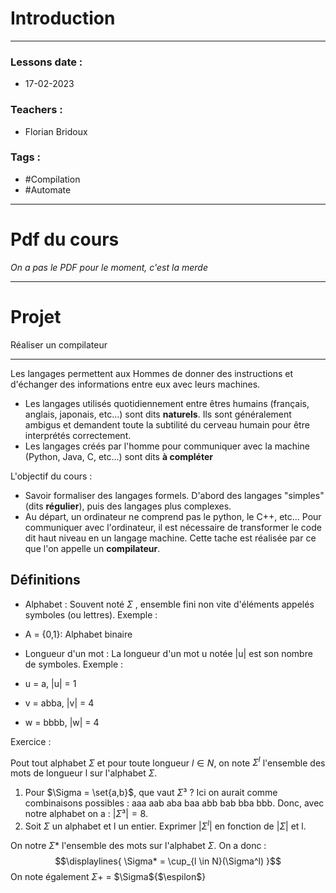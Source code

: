 # Introduction
---
### Lessons date :
- 17-02-2023

### Teachers :
- Florian Bridoux

### Tags :
- #Compilation 
- #Automate

---

# Pdf du cours
 *On a pas le PDF pour le moment, c'est la merde*

---

# Projet

Réaliser un compilateur

---

Les langages permettent aux Hommes de donner des instructions et d'échanger des informations entre eux avec leurs machines.
- Les langages utilisés quotidiennement entre êtres humains (français, anglais, japonais, etc...) sont dits **naturels**. Ils sont généralement ambigus et demandent toute la subtilité du cerveau humain pour être interprétés correctement.
- Les langages créés par l'homme pour communiquer avec la machine (Python, Java, C, etc...) sont dits **à compléter**

L'objectif du cours :
- Savoir formaliser des langages formels. D'abord des langages "simples" (dits **régulier**), puis des langages plus complexes.
- Au départ, un ordinateur ne comprend pas le python, le C++, etc... Pour communiquer avec l'ordinateur, il est nécessaire de transformer le code dit haut niveau en un langage machine. Cette tache est réalisée par ce que l'on appelle un **compilateur**.

## Définitions

- Alphabet : Souvent noté $\Sigma$ , ensemble fini non vite d'éléments appelés symboles (ou lettres).
Exemple :
- A = {0,1}: Alphabet binaire

- Longueur d'un mot : La longueur d'un mot u notée |u| est son nombre de symboles.
Exemple :
- u = a, |u| = 1
- v = abba, |v| = 4
- w = bbbb, |w| = 4

Exercice :

Pout tout alphabet $\Sigma$ et pour toute longueur $l \in N$, on note $\Sigma^l$ l'ensemble des mots de longueur l sur l'alphabet $\Sigma$.

1. Pour $\Sigma = \set{a,b}$, que vaut $\Sigma³$ ?
 Ici on aurait comme combinaisons possibles : aaa aab aba baa abb bab bba bbb.
 Donc, avec notre alphabet on a : $|\Sigma³| = 8$.
2. Soit $\Sigma$ un alphabet et l  un entier. Exprimer |$\Sigma^l$| en fonction de |$\Sigma$| et l.

On notre $\Sigma*$ l'ensemble des mots sur l'alphabet $\Sigma$. On a donc :
$$\displaylines{
	\Sigma* = \cup_{l \in N}(\Sigma^l)
}$$
On note également $\Sigma+$ = $\Sigma\${$\espilon$} 